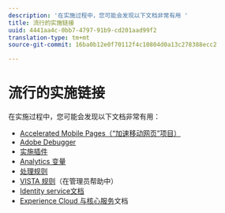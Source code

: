```yaml
---
description: '在实施过程中，您可能会发现以下文档非常有用 '
title: 流行的实施链接
uuid: 4441aa4c-0bb7-4797-91b9-cd201aad99f2
translation-type: tm+mt
source-git-commit: 16ba0b12e0f70112f4c10804d0a13c278388ecc2

---
```



# 流行的实施链接

在实施过程中，您可能会发现以下文档非常有用：

* [Accelerated Mobile Pages（“加速移动网页”项目）](/help/implement/js-implementation/accelerated-mobile-pages.md)
* [Adobe Debugger](/help/implement/impl-testing/debugger.md)
* [实施插件](/help/implement/js-implementation/plugins/impl-plugins.md)
* [Analytics 变量](/help/implement/js-implementation/c-variables/sc-variables.md)
* [处理规则](https://marketing.adobe.com/resources/help/en_US/reference/processing_rules.html)
* [VISTA 规则](https://marketing.adobe.com/resources/help/en_US/reference/VISTA.html)（在管理员帮助中）
* [Identity service文档](https://marketing.adobe.com/resources/help/en_US/mcvid/)
* [Experience Cloud 与核心服务](https://marketing.adobe.com/resources/help/en_US/mcloud/core_services.html)文档

